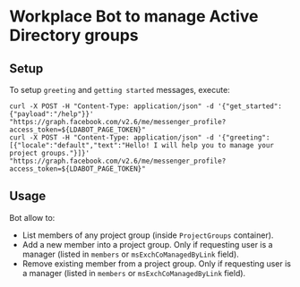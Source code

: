 # Workplace Bot to manage Active Directory groups

## Setup

To setup `greeting` and `getting started` messages, execute:

    curl -X POST -H "Content-Type: application/json" -d '{"get_started":{"payload":"/help"}}' "https://graph.facebook.com/v2.6/me/messenger_profile?access_token=${LDABOT_PAGE_TOKEN}"
    curl -X POST -H "Content-Type: application/json" -d '{"greeting": [{"locale":"default","text":"Hello! I will help you to manage your project groups."}]}' "https://graph.facebook.com/v2.6/me/messenger_profile?access_token=${LDABOT_PAGE_TOKEN}"

## Usage

Bot allow to:

* List members of any project group (inside `ProjectGroups` container).
* Add a new member into a project group. Only if requesting user is a manager (listed in `members` or `msExchCoManagedByLink` field).
* Remove existing member from a project group. Only if requesting user is a manager (listed in `members` or `msExchCoManagedByLink` field).
